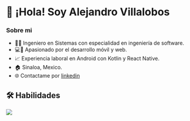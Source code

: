 # 👋 ¡Hola! Soy **Alejandro Villalobos** 

### Sobre mi
- 👨‍💻 Ingeniero en Sistemas con especialidad en ingeniería de software.
- 💻📱 Apasionado por el desarrollo móvil y web.
- 📈 Experiencia laboral en Android con Kotlin y React Native.
- 🏠 Sinaloa, Mexico.
- 🌐 Contactame por [linkedin](www.linkedin.com/in/cristian-alejandro-romero-villalobos)
  
## 🛠 Habilidades
<p align="left">
  <a href="https://skillicons.dev">
    <img src="https://skillicons.dev/icons?i=git,postman,docker,java,html,css,js,ts,react,tailwind,vite,kotlin,androidstudio,postgres" />
  </a>
</p>
